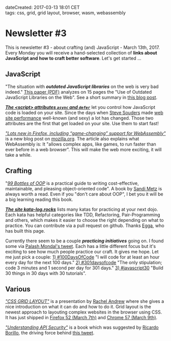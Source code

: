 dateCreated: 2017-03-13 18:01 CET  
tags: css, grid, grid layout, browser, wasm, webassembly

# Newsletter #3

This is newsletter #3 - about crafting (and) JavaScript - March 13th, 2017. Every Monday you will receive a hand-selected collection of **links about JavaScript and how to craft better software**. Let's get started ...

## JavaScript

"The situation with ***outdated JavaScript libraries*** on the web is very bad indeed." [This paper (PDF)][paper-outdated] analyzes on 15 pages the "Use of Outdated JavaScript Libraries on the Web". See a short summary in [this blog post][post-outdated].

[post-outdated]: https://blog.acolyer.org/2017/03/07/thou-shalt-not-depend-on-me-analysing-the-use-of-outdated-javascript-libraries-on-the-web/
[paper-outdated]: http://www.ccs.neu.edu/home/arshad/publications/ndss2017jslibs.pdf

***[The &lt;script&gt; attributes `async` and `defer`][async-defer]*** let you control how JavaScript code is loaded on your site. Since the days when [Steve Souders][steve] made [web site performance][yslow] well-known (and sexy) a lot has changed. Those two attributes are the first that get loaded on your site. Use them to start fast!

[async-defer]: https://bitsofco.de/async-vs-defer/
[yslow]: http://yslow.org/
[steve]: http://www.stevesouders.com/

*["Lots new in Firefox, including “game-changing” support for WebAssembly"][wasm]* is a new blog post on [mozilla.org][moz-blog]. The article also explains what WebAssembly is: It "allows complex apps, like games, to run faster than ever before in a web browser". This will make the web more exciting, it will take a while.

[wasm]: https://blog.mozilla.org/blog/2017/03/07/lots-new-in-firefox-game-changing-webassembly-support/
[moz-blog]: https://blog.mozilla.org/

## Crafting

"*[99 Bottles of OOP][99bottles]* is a practical guide to writing cost-effective, maintainable, and pleasing object-oriented code". A book by [Sandi Metz][smetz] is always worth a read. Even if you "don't care about OOP", I bet you it will be a big learning reading this book.

[99bottles]: https://www.sandimetz.com/99bottles
[smetz]: https://twitter.com/sandimetz

***[The site kata-log.rocks][katalog]*** lists many katas for practicing at your next dojo. Each kata has helpful categories like TDD, Refactoring, Pair-Programming and others, which makes it easier to choose the right depending on what to practice. You can contribute via a pull request on github. Thanks [Egga][egga], who has built this page.

[katalog]: http://kata-log.rocks/
[egga]: https://twitter.com/egga_de

Currently there seem to be a couple ***practicing initiatives***  going on. I found some via [Palash Mondal‏'s tweet][palash-tweet]. Each has a little different focus but it's exciting to see how much people practice our craft. It gives me hope. Let me just pick a couple: [1) #100DaysOfCode][100DaysOfCode] "I will code for at least an hour every day for the next 100 days." [2) #301daysofcode][301daysofcode] "The only stipulation; code 3 minutes and 1 second per day for 301 days." [3) #javascript30][javascript30] "Build 30 things in 30 days with 30 tutorials".

[palash-tweet]: https://twitter.com/palashv2/status/840204532126752768
[100DaysOfCode]: https://twitter.com/_100DaysOfCode
[301daysofcode]: https://twitter.com/search?q=%23301daysofcode
[javascript30]: https://twitter.com/search?q=%23javascript30

## Various

*["CSS GRID LAYOUT"][css-grid]* is a presentation by [Rachel Andrew][rachel] where she gives a nice introduction on what it can do and how to do it. Grid layout is the newest approach to layouting complex websites in the browser using CSS. It has just shipped in [Firefox 52 (March 7th)][ff-52] and [Chrome 57 (March 9th)][chrome-57].

[css-grid]: https://frontendne.co.uk/talks/css-grid-layout
[rachel]: https://twitter.com/rachelandrew
[chrome-57]: http://venturebeat.com/2017/03/09/chrome-57-arrives-with-css-grid-layout-and-api-improvements/
[ff-52]: https://hacks.mozilla.org/2017/03/firefox-52-introducing-web-assembly-css-grid-and-the-grid-inspector/

*["Understanding API Security"][api-security-book]* is a book which was suggested by [Ricardo Borillo][ricardo], the driving force behind [this tweet][booktweet].

[booktweet]: https://twitter.com/programmeratwk/status/838992691664932864
[api-security-book]: https://www.manning.com/books/understanding-api-security
[ricardo]: https://twitter.com/borillo
